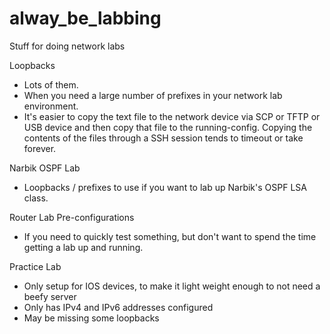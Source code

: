 # alway_be_labbing
Stuff for doing network labs


Loopbacks
 - Lots of them.
 - When you need a large number of prefixes in your network lab environment.
 - It's easier to copy the text file to the network device via SCP or TFTP or USB device and then copy that file to the running-config.  Copying the contents of the files through a SSH session tends to timeout or take forever.


Narbik OSPF Lab
 - Loopbacks / prefixes to use if you want to lab up Narbik's OSPF LSA class.


Router Lab Pre-configurations
 - If you need to quickly test something, but don't want to spend the time getting a lab up and running.


Practice Lab
 - Only setup for IOS devices, to make it light weight enough to not need a beefy server
 - Only has IPv4 and IPv6 addresses configured
 - May be missing some loopbacks

